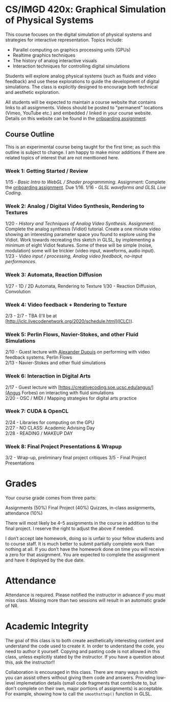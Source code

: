 # CS/IMGD 420x: Graphical Simulation of Physical Systems

This course focuses on the digital simulation of physical systems and strategies for interactive representation. Topics include:

- Parallel computing on graphics processing units (GPUs)  
- Realtime graphics techniques  
- The history of analog interactive visuals  
- Interaction techniques for controlling digital simulations  

Students will explore analog physical systems (such as fluids and video feedback) and use these explorations to guide the development of digital simulations. The class is explicitly designed to encourage both technical and aesthetic exploration.  

All students will be expected to maintain a course website that contains links to all assignments. Videos should be posted to "permanent" locations (Vimeo, YouTube etc.) and embedded / linked in your course website. Details on this website can be found in the [onboarding assignment](./onboarding.md). 

## Course Outline

This is an experimental course being taught for the first time; as such this outline is subject to change. I am happy to make minor additions if there are related topics of interest that are not menttioned here.  

### Week 1: Getting Started / Review
1/15 - *Basic Intro to WebGL / Shader programmming*. Assignment:  Complete the [onboarding assignment](./onboarding.md). Due 1/16. 
1/16 - *GLSL waveforms and GLSL Live Coding*.   
  

### Week 2: Analog / Digital Video Synthesis, Rendering to Textures
1/20 - *History and Techniques of Analog Video Synthesis*. Assignment: Complete the analog synthesis (Vidiot) tutorial. Create a one minute video showing an interesting parameter space you found to explore using the Vidiot. Work towards recreating this sketch in GLSL, by implementing a minimum of eight Vidiot features. Some of these will be simple (noise, modulation) some will be trickier (video input, waveforms, audio input).  
1/23 - *Video input / processing, Analog video feedback, no-input performances*.  

### Week 3: Automata, Reaction Diffusion
1/27 - 1D / 2D Automata, Rendering to Texture
1/30 - Reaction Diffusion, Convolution

### Week 4: Video feedback + Rendering to Texture
2/3 - 
2/7 - TBA (I'll be at [http://iclc.livecodenetwork.org/2020/schedule.html](ICLC)).

### Week 5: Perlin Flows, Navier-Stokes, and other Fluid Simulations
2/10 - Guest lecture with [Alexander Dupuis](http://alexanderdupuis.com/) on performing with video feedback systems. Perlin Flows  
2/13 - Navier-Stokes and other fluid simulations  

### Week 6: Interaction in Digital Arts
2/17 - Guest lecture with [https://creativecoding.soe.ucsc.edu/angus/](Angus Forbes) on interacting with fluid simulations  
2/20 - OSC / MIDI / Mapping strategies for digital arts practice  

### Week 7: CUDA & OpenCL 
2/24 - Libraries for computing on the GPU  
2/27 - NO CLASS: Academic Advising Day  
2/28 - READING / MAKEUP DAY  

### Week 8: Final Project Presentations &amp; Wrapup  
3/2 - Wrap-up, preliminary final project critiques 
3/5 - Final Project Presentations  

# Grades
Your course grade comes from three parts:

Assignments (50%)
Final Project (40%)
Quizzes, in-class assignments, attendance (10%)

There will most likely be 4–5 assignments in the course in addition to the final project. I reserve the right to adjust the above if needed. 

I don’t accept late homework, doing so is unfair to your fellow students and to course staff. It is much better to submit partially complete work than nothing at all. If you don’t have the homework done on time you will receive a zero for that assignment. You are expected to complete the assignment and have it deployed by the due date.

# Attendance
Attendance is required. Please notified the instructor in advance if you must miss class. Missing more than two sessions will result in an automatic grade of NR.

# Academic Integrity
The goal of this class is to both create aesthetically interesting content and understand the code used to create it. In order to understand the code, you need to author it yourself. Copying and pasting code is not allowed in this class, unless explicitly stated by the instructor. If you have a question about this, ask the instructor!!

Collaboration is encouraged in this class. There are many ways in which you can assist others without giving them code and answers. Providing low-level implemetation details (small code fragments that contribute to, but don't complete on their own, major portions of assignments) is acceptable. For example, showing how to call the `smoothsttep()` function in GLSL.
